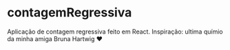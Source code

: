# contagemRegressiva
Aplicação de contagem regressiva feito em React. Inspiração: ultima químio da minha amiga Bruna Hartwig ♥

